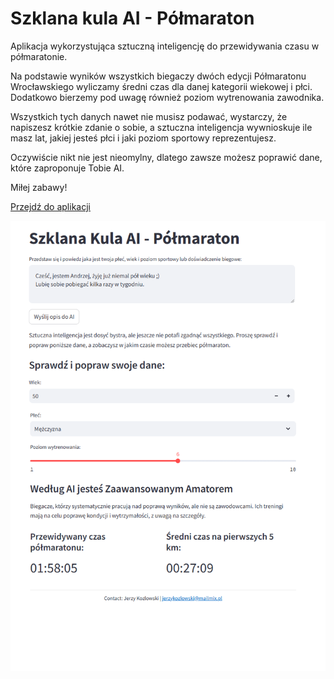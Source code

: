 
# Szklana kula AI - Półmaraton

Aplikacja wykorzystująca sztuczną inteligencję do przewidywania czasu w półmaratonie.

Na podstawie wyników wszystkich biegaczy dwóch edycji Półmaratonu Wrocławskiego wyliczamy średni czas dla danej kategorii wiekowej i płci. Dodatkowo bierzemy pod uwagę również poziom wytrenowania zawodnika.

Wszystkich tych danych nawet nie musisz podawać, wystarczy, że napiszesz krótkie zdanie o sobie, a sztuczna inteligencja wywnioskuje ile masz lat, jakiej jesteś płci i jaki poziom sportowy reprezentujesz. 

Oczywiście nikt nie jest nieomylny, dlatego zawsze możesz poprawić dane, które zaproponuje Tobie AI.

Miłej zabawy! 

<a href="https://plankton-app-n8ty3.ondigitalocean.app/" class="md-button md-button--primary">Przejdź do aplikacji</a>

![Website Screenshot](maraton.png)

